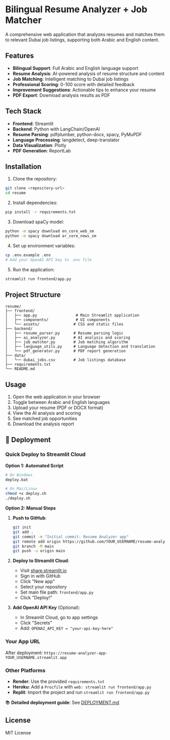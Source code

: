 # Bilingual Resume Analyzer + Job Matcher

A comprehensive web application that analyzes resumes and matches them to relevant Dubai job listings, supporting both Arabic and English content.

## Features

- **Bilingual Support**: Full Arabic and English language support
- **Resume Analysis**: AI-powered analysis of resume structure and content
- **Job Matching**: Intelligent matching to Dubai job listings
- **Professional Scoring**: 0-100 score with detailed feedback
- **Improvement Suggestions**: Actionable tips to enhance your resume
- **PDF Export**: Download analysis results as PDF

## Tech Stack

- **Frontend**: Streamlit
- **Backend**: Python with LangChain/OpenAI
- **Resume Parsing**: pdfplumber, python-docx, spacy, PyMuPDF
- **Language Processing**: langdetect, deep-translator
- **Data Visualization**: Plotly
- **PDF Generation**: ReportLab

## Installation

1. Clone the repository:
```bash
git clone <repository-url>
cd resume
```

2. Install dependencies:
```bash
pip install -r requirements.txt
```

3. Download spaCy model:
```bash
python -m spacy download en_core_web_sm
python -m spacy download ar_core_news_sm
```

4. Set up environment variables:
```bash
cp .env.example .env
# Add your OpenAI API key to .env file
```

5. Run the application:
```bash
streamlit run frontend/app.py
```

## Project Structure

```
resume/
├── frontend/
│   ├── app.py                 # Main Streamlit application
│   ├── components/            # UI components
│   └── assets/               # CSS and static files
├── backend/
│   ├── resume_parser.py      # Resume parsing logic
│   ├── ai_analyzer.py        # AI analysis and scoring
│   ├── job_matcher.py        # Job matching algorithm
│   ├── language_utils.py     # Language detection and translation
│   └── pdf_generator.py      # PDF report generation
├── data/
│   └── dubai_jobs.csv        # Job listings database
├── requirements.txt
└── README.md
```

## Usage

1. Open the web application in your browser
2. Toggle between Arabic and English languages
3. Upload your resume (PDF or DOCX format)
4. View the AI analysis and scoring
5. See matched job opportunities
6. Download the analysis report

## 🚀 Deployment

### Quick Deploy to Streamlit Cloud

**Option 1: Automated Script**
```bash
# On Windows
deploy.bat

# On Mac/Linux
chmod +x deploy.sh
./deploy.sh
```

**Option 2: Manual Steps**
1. **Push to GitHub**:
   ```bash
   git init
   git add .
   git commit -m "Initial commit: Resume Analyzer app"
   git remote add origin https://github.com/YOUR_USERNAME/resume-analyzer-app.git
   git branch -M main
   git push -u origin main
   ```

2. **Deploy to Streamlit Cloud**:
   - Visit [share.streamlit.io](https://share.streamlit.io)
   - Sign in with GitHub
   - Click "New app"
   - Select your repository
   - Set main file path: `frontend/app.py`
   - Click "Deploy!"

3. **Add OpenAI API Key** (Optional):
   - In Streamlit Cloud, go to app settings
   - Click "Secrets"
   - Add: `OPENAI_API_KEY = "your-api-key-here"`

### Your App URL
After deployment: `https://resume-analyzer-app-YOUR_USERNAME.streamlit.app`

### Other Platforms
- **Render**: Use the provided `requirements.txt`
- **Heroku**: Add a `Procfile` with `web: streamlit run frontend/app.py`
- **Replit**: Import the project and run `streamlit run frontend/app.py`

📚 **Detailed deployment guide**: See [DEPLOYMENT.md](DEPLOYMENT.md)

## License

MIT License 